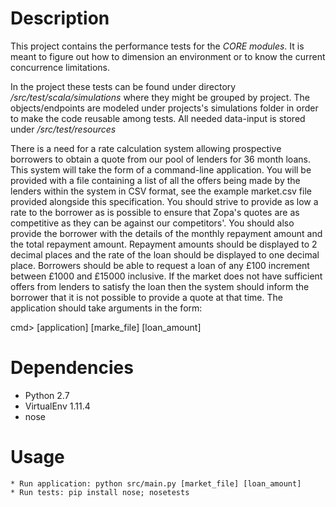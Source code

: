 # Description
This project contains the performance tests for the *CORE modules*.
It is meant to figure out how to dimension an environment or to know the current concurrence limitations.

In the project these tests can be found under directory _/src/test/scala/simulations_ where they might be grouped by project.
The objects/endpoints are modeled under projects's simulations folder in order to make the code reusable among tests.
All needed data-input is stored under _/src/test/resources_

There is a need for a rate calculation system allowing prospective borrowers to obtain a quote
from our pool of lenders for 36 month loans. This system will take the form of a command-line
application.
You will be provided with a file containing a list of all the offers being made by the lenders within
the system in CSV format, see the example market.csv file provided alongside this specification.
You should strive to provide as low a rate to the borrower as is possible to ensure that Zopa's
quotes are as competitive as they can be against our competitors'. You should also provide the
borrower with the details of the monthly repayment amount and the total repayment amount.
Repayment amounts should be displayed to 2 decimal places and the rate of the loan should be
displayed to one decimal place.
Borrowers should be able to request a loan of any £100 increment between £1000 and £15000
inclusive. If the market does not have sufficient offers from lenders to satisfy the loan then the
system should inform the borrower that it is not possible to provide a quote at that time.
The application should take arguments in the form:

cmd> [application] [marke_file] [loan_amount]

# Dependencies
* Python 2.7
* VirtualEnv 1.11.4
* nose

# Usage
```
* Run application: python src/main.py [market_file] [loan_amount]
* Run tests: pip install nose; nosetests
```
